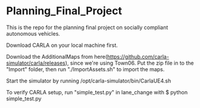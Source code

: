 # Planning_Final_Project
This is the repo for the planning final project on socially compliant autonomous vehicles.

Download CARLA on your local machine first.

Download the AdditionalMaps from here(https://github.com/carla-simulator/carla/releases), since we're using Town06.
Put the zip file in to the "Import" folder, then run "./ImportAssets.sh" to import the maps.

Start the simulator by running /opt/carla-simulator/bin/CarlaUE4.sh

To verify CARLA setup, run "simple_test.py" in lane_change with
$ python simple_test.py
